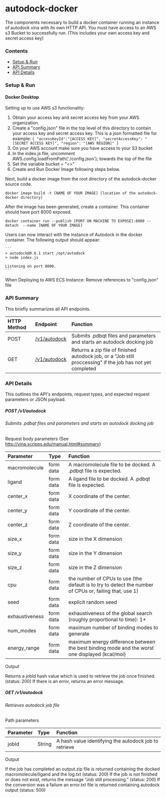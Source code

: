 # autodock-docker
The components necessary to build a docker container running an instance of 
autodock vina with its own HTTP API. You must have access to an AWS s3 Bucket
to successfully run. (This includes your own access key and secret access key)

### Contents

* [Setup & Run](#setup-run)
* [API Summary](#api-summary)
* [API Details](#api-details)


<a name="setup-run"></a>
### Setup & Run

#### Docker Desktop
Setting up to use AWS s3 functionality:
1. Obtain your access key and secret access key from your AWS organization.
2. Create a "config.json" file in the top level of this directory to contain your access key and secret access key.
    This is a json formatted file for example:
   ```{ "accessKeyId":"[ACCESS KEY]", "secretAccessKey": "[SECRET ACCESS KEY]", "region": "[AWS REGION]" }```
2. On your AWS account make sure you have access to your S3 bucket
3. In the index.js file, uncomment AWS.config.loadFromPath('./config.json');  towards the top of the file
4. Set the variable bucket = "<<Your s3 Bucket Name>>"
5. Create and Run Docker Image following steps below.

Next, build a docker image from the root directory of the autodock-docker
source code.



   ```docker image build -t [NAME OF YOUR IMAGE] [location of the autodock-docker directory]```

After the image has been generated, create a container. This container should
have port 8000 exposed.

   ```docker container run --publish [PORT ON MACHINE TO EXPOSE]:8000 --detach  --name [NAME OF YOUR IMAGE]```
    
Users can now interact with the instance of Autodock in the docker container. The following output should appear:

    ```
    > autodock@0.0.1 start /opt/autodock
    > node index.js

    Listening on port 8000.
    ```
    
When Deploying to AWS ECS Instance:
   Remove references to "config.json" file

<a name="api-summary"></a>
### API Summary

This briefly summarizes all API endpoints.

| HTTP Method | Endpoint | Function |
|:------------|:---------|:---------|
| POST | [/v1/autodock](#post) | Submits .pdbqt files and parameters and starts an autodock docking job |
| GET | [/v1/autodock](#get) | Returns a zip file of finished autodock job, or a "Job still proccessing" if the job has not yet completed |


<a name="api-details"></a>
### API Details

This outlines the API's endpoints, request types, and expected request parameters or JSON payload.

<a name="post"></a>
##### POST /v1/autodock
###### Submits .pdbqt files and parameters and starts an autodock docking job
 
Request body parameters (See http://vina.scripps.edu/manual.html#summary)

| Parameter | Type | Function |
|:----------|:-----|:---------|
| macromolecule | form data | A macromolecule file to be docked. A .pdbqt file is expected.
| ligand | form data | A ligand file to be docked. A .pdbqt file is expected.
| center_x | form data | X coordinate of the center. |
| center_y | form data | Y coordinate of the center. |
| center_z | form data | Z coordinate of the center. |
| size_x | form data | size in the X dimension |
| size_y | form data | size in the Y dimension |
| size_z | form data | size in the Z dimension |
| cpu | form data | the number of CPUs to use (the default is to try to detect the number of CPUs or, failing that, use 1) |
| seed | form data | explicit random seed |
| exhaustiveness | form data | exhaustiveness of the global search (roughly proportional to time): 1+ |
| num_modes | form data | maximum number of binding modes to generate |
| energy_range | form data | maximum energy difference between the best binding mode and the worst one displayed (kcal/mol) |




Output

Returns a jobId hash value which is used to retrieve the job once finished.  (status: 200)
If there is an error, returns an error message.

<a name="get"></a>
##### GET /v1/autodock
###### Retrieves autodock job file

Path parameters

| Parameter | Type | Function |
|:----------|:-----|:---------|
| jobId | String | A hash value identifying the autodock job to retrieve|

Output

If the job has completed an output.zip file is returned containing the docked macromolecule/ligand and the log.txt (status: 200)
If the job is not finished or does not exist, returns the message "Job still processing." (status: 200)
If the conversion was a failure an error.txt file is returned containing autodock output (status: 500)
